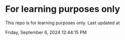 # For learning purposes only
This repo is for learning purposes only.
Last updated at

Friday, September 6, 2024 12:44:15 PM

